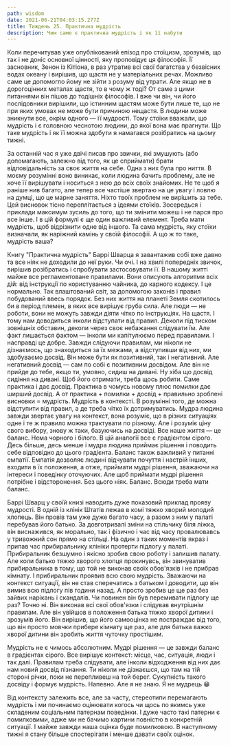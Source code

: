 ```yaml
---
path: wisdom
date: 2021-06-21T04:03:15.277Z
title: Тиждень 25. Практична мудрість
description: Чим саме є практична мудрість і як її набути
---
```

Коли перечитував уже опублікований епізод про стоїцизм, зрозумів, що так і не доніс основної цінності, яку проповідує ця філософія. Її засновник, Зенон із Кітіона, в раз утратив всі свої багатства у безвісних водах океану і вирішив, що щастя не у матеріальних речах. Можливо саме це допомогло йому не зійти з розуму від утрати. Але якщо не в дорогоцінних металах щастя, то в чому ж тоді? От саме з цими питаннями він пішов до тодішніх філософів. І вже чи він, чи його послідовники вирішили, що істинним щастям може бути лише те, що не при яких умовах не може бути причиною нещастя. В людини може зникнути все, окрім одного — її мудрості. Тому стоїки вважали, що мудрість і є головною чеснотою людини, до якої вона має прагнути. Що таке мудрість і як її можна здобути я намагався розібратись на цьому тижні.

За останній час я уже двічі писав про звички, які змушують (або допомагають, залежно від того, як це сприймати) брати відповідальність за своє життя на себе. Одна з них була про ниття. В моєму розумінні воно виникає, коли людина бачить проблему, але не хоче її вирішувати і носиться з нею до всіх своїх знайомих. Не те щоб я раніше нив багато, але тепер все частіше звертаю на це увагу і ловлю на думці, що це марне заняття. Ніхто твоїх проблем не вирішить за тебе. Цей висновок тісно переплітається з ідеями стоїків. Зосередься і приклади максимум зусиль до того, що ти змінити можеш і не парся про все інше. І в цій формулі є ще один важливий елемент. Треба мати мудрість, щоб відрізнити одне від іншого. Та сама мудрість, яку стоїки визначали, як наріжний камінь у своїй філософії. А що ж то таке, мудрість ваша?

Книгу "Практична мудрість" Баррі Шварца я завантажив собі вже давно та все ніяк не доходили до неї руки. Чи очі. І на хвилі попередніх звичок, вирішив розібратись і спробувати застосовувати її. В нашому житті майже все регламентоване правилами. Вони описують алгоритми всіх дій: від інструкції по користуванню чайника, до карного кодексу. І це нормально. Так влаштований світ, за допомогою законів і правил побудований ввесь порядок. Без них життя на планеті Земля скотилось би в період племен, в яких все вирішує груба сила. Але люди — не роботи, вони не можуть завжди діяти чітко по інструкціях. На щастя. І тому нам доводиться інколи відступати від правил. Деколи під тиском зовнішніх обставин, деколи через своє небажання слідувати їм. Але факт лишається фактом — інколи ми капітулюємо перед правилами. І насправді це добре. Завжди слідуючи правилам, ми ніколи не дізнаємось, що знаходиться за їх межами, а відступивши від них, ми здобуваємо досвід. Він може бути як позитивний, так і негативний. Але негативний досвід — сам по собі є позитивним досвідом. Але він не прийде до тебе, якщо ти, умовно, сидиш на дивані. Ну хіба що досвід сидіння на дивані. Щоб його отримати, треба щось робити. Саме практика і дає досвід. Практика в чомусь новому плюс помилки дає ширший досвід. А от практика + помилки + досвід + правильно зроблені висновки = мудрість. Мудрість в контексті. В розумінні того, де можна відступити від правил, а де треба чітко їх дотримуватись. Мудра людина завжди звертає увагу на контекст, вона розуміє, що в різних ситуаціях одне і те ж правило можна трактувати по різному. Але і розуміє ціну свого вибору, знову ж таки, базуючись на досвіді. Все наше життя — це баланс. Нема чорного і білого. В цій аналогії все є градієнтом сірого. Десь більше, десь менше і мудра людина приймає рішення і поводить себе відповідно до цього градієнта. Баланс також важливий у питанні емпатії. Емпатія дозволяє людині відчувати почуття і настрій інших, входити в їх положення, а отже, приймати мудрі рішення, зважаючи на інтереси і поведінку оточуючих. Але щоб приймати мудрі рішення потрібне і відсторонення. Без цього ніяк. Баланс. Всюди треба мати баланс.

Баррі Шварц у своїй книзі наводить дуже показовий приклад прояву мудрості. В одній із клінік Штатів лежав в комі тяжко хворий молодий хлопець. Він провів там уже дуже багато часу, а разом з ним у палаті перебував його батько. За довготривалі зміни на стільчику біля ліжка, він виснажився, як морально, так і фізично і час від часу провалювавсь у тривожний сон прямо на стільці. На один з таких моментів якраз і припав час прибиральнику клініки протерти підлогу у палаті. Прибиральник безшумно і якісно зробив свою роботу і залишив палату. Але коли батько тяжко хворого хлопця прокинувсь, він звинуватив прибиральника в тому, що той не виконав своїх обов'язків і не прибрав кімнату. І прибиральник проявив всю свою мудрість. Зважаючи на контекст ситуації, він не став сперечатись з батьком і доводити, що він вимив всю підлогу пів години назад. А просто зробив це ще раз без зайвих нарікань і скандалів. Чи повинен він був перемивати підлогу ще раз? Точно ні. Він виконав всі свої обов'язки і слідував внутрішнім правилам. Але він увійшов в положення батька тяжко хворої дитини і зрозумів його. Він вирішив, що його самооцінка не постраждає від того, що він просто мовчки прибере кімнату ще раз, але для батька важко хворої дитини він зробить життя чуточку простішим.

Мудрість не є чимось абсолютним. Мудрі рішення — це завжди баланс в градієнтах сірого. Все вирішує контекст: місце, час, ситуація, люди і так далі. Правилам треба слідувати, але інколи відходження від них дає нам новий досвід пізнання. Ти ніколи не дізнаєшся, що там на тій стороні річки, поки не перепливеш на той берег. Сукупність такого досвіду і формує мудрість. Напевно. Але я не знаю. Я не мудрець 😁

Від контексту залежить все, але за часту, стереотипи перемагають мудрість і ми починаємо оцінювати когось чи щось по якимсь уже складеним соціальним патернам поведінки. І дуже часто такі патерни є помилковими, адже ми не бачимо картини повністю в конкретній ситуації. І майже завжди наша оцінка буде помилковою. В наступному тижні я стану більше спостерігати і менше давати своїх оцінок.